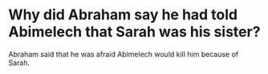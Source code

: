 # Why did Abraham say he had told Abimelech that Sarah was his sister?

Abraham said that he was afraid Abimelech would kill him because of Sarah.

